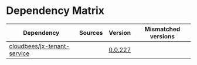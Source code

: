 # Dependency Matrix

Dependency | Sources | Version | Mismatched versions
---------- | ------- | ------- | -------------------
[cloudbees/jx-tenant-service](https://github.com/cloudbees/jx-tenant-service) |  | [0.0.227](https://github.com/cloudbees/jx-tenant-service/releases/tag/v0.0.227) | 
